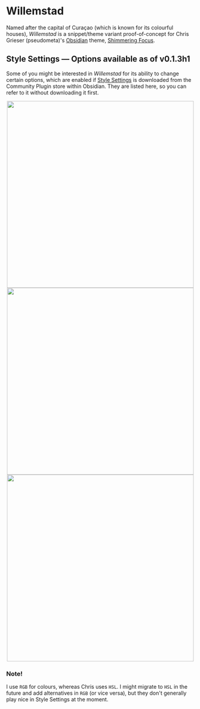 # Willemstad
Named after the capital of Curaçao (which is known for its colourful houses), _Willemstad_ is a snippet/theme variant proof-of-concept for Chris Grieser (pseudometa)'s [Obsidian](https://obsidian.md/) theme, [Shimmering Focus](https://github.com/chrisgrieser/shimmering-focus).

## Style Settings — Options available as of v0.1.3h1
Some of you might be interested in _Willemstad_ for its ability to change certain options, which are enabled if [Style Settings](https://github.com/mgmeyers/obsidian-style-settings) is downloaded from the Community Plugin store within Obsidian. They are listed here, so you can refer to it without downloading it first.

<p align="center">
<img src="https://user-images.githubusercontent.com/43155211/151713934-dcd604de-2214-4be5-9b37-51be36a885e4.png" width="500">
<img src="https://user-images.githubusercontent.com/43155211/151713969-09d051ec-a015-4972-b023-1210472a833c.png" width="500">
<img src="https://user-images.githubusercontent.com/43155211/151713978-6a85e5ec-47d7-43b9-b6ef-7d6026d3286c.png" width="500">
</p>

### Note!
I use `RGB` for colours, whereas Chris uses `HSL`. I might migrate to `HSL` in the future and add alternatives in `RGB` (or vice versa), but they don't generally play nice in Style Settings at the moment.

